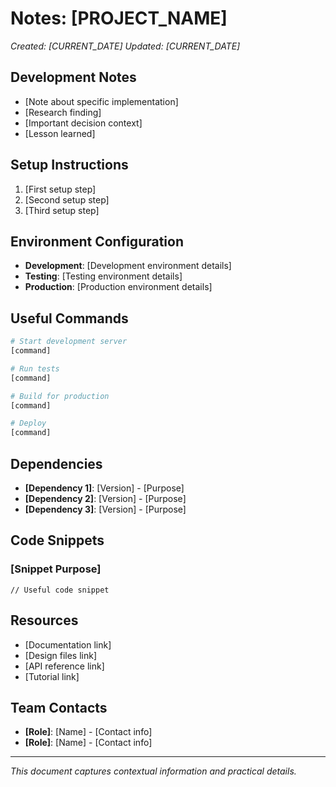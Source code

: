 # Notes: [PROJECT_NAME]
*Created: [CURRENT_DATE]*
*Updated: [CURRENT_DATE]*

## Development Notes
- [Note about specific implementation]
- [Research finding]
- [Important decision context]
- [Lesson learned]

## Setup Instructions
1. [First setup step]
2. [Second setup step]
3. [Third setup step]

## Environment Configuration
- **Development**: [Development environment details]
- **Testing**: [Testing environment details]
- **Production**: [Production environment details]

## Useful Commands
```bash
# Start development server
[command]

# Run tests
[command]

# Build for production
[command]

# Deploy
[command]
```

## Dependencies
- **[Dependency 1]**: [Version] - [Purpose]
- **[Dependency 2]**: [Version] - [Purpose]
- **[Dependency 3]**: [Version] - [Purpose]

## Code Snippets
### [Snippet Purpose]
```[language]
// Useful code snippet
```

## Resources
- [Documentation link]
- [Design files link]
- [API reference link]
- [Tutorial link]

## Team Contacts
- **[Role]**: [Name] - [Contact info]
- **[Role]**: [Name] - [Contact info]

---

*This document captures contextual information and practical details.*
